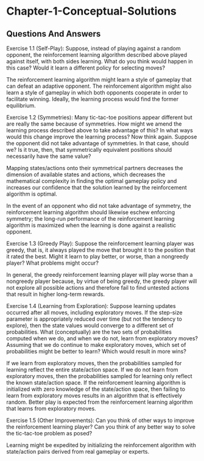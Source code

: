 # Chapter-1-Conceptual-Solutions

## Questions And Answers
Exercise 1.1 (Self-Play): Suppose, instead of playing against a random opponent, the reinforcement learning algorithm described above played against itself, with both sides learning. What do you think would happen in this case? Would it learn a different policy for selecting moves?

The reinforcement learning algorithm might learn a style of gameplay that can defeat an adaptive opponent.  The reinforcement algorithm might also learn a style of gameplay in which both opponents cooperate in order to facilitate winning.  Ideally, the learning process would find the former equilibrium. 

Exercise 1.2 (Symmetries): Many tic-tac-toe positions appear different but are really the same because of symmetries. How might we amend the learning process described above to take advantage of this? In what ways would this change improve the learning process? Now think again. Suppose the opponent did not take advantage of symmetries. In that case, should we? Is it true, then, that symmetrically equivalent positions should necessarily have the same value?

Mapping states/actions onto their symmetrical partners decreases the dimension of available states and actions, which decreases the mathematical complexity in finding the optimal gameplay policy and increases our confidence that the solution learned by the reinforcement algorithm is optimal.

In the event of an opponent who did not take advantage of symmetry, the reinforcement learning algorithm should likewise eschew enforcing symmetry; the long-run performance of the reinforcement learning algorithm is maximized when the learning is done against a realistic opponent.

Exercise 1.3 (Greedy Play): Suppose the reinforcement learning player was greedy, that is, it always played the move that brought it to the position that it rated the best. Might it learn to play better, or worse, than a nongreedy player? What problems might occur?

In general, the greedy reinforcement learning player will play worse than a nongreedy player because, by virtue of being greedy, the greedy player will not explore all possible actions and therefore fail to find untested actions that result in higher long-term rewards.

Exercise 1.4 (Learning from Exploration): Suppose learning updates occurred after all moves, including exploratory moves. If the step-size parameter is appropriately reduced over time (but not the tendency to explore), then the state values would converge to a different set of probabilities. What (conceptually) are the two sets of probabilities computed when we do, and when we do not, learn from exploratory moves? Assuming that we do continue to make exploratory moves, which set of probabilities might be better to learn? Which would result in more wins?

If we learn from exploratory moves, then the probabilities sampled for learning reflect the entire state/action space.  If we do not learn from exploratory moves, then the probabilities sampled for learning only reflect the known state/action space.  If the reinforcement learning algorithm is initialized with zero knowledge of the state/action space, then failing to learn from exploratory moves results in an algorithm that is effectively random.  Better play is expected from the reinforcement learning algorithm that learns from exploratory moves.

Exercise 1.5 (Other Improvements): Can you think of other ways to improve the reinforcement learning player? Can you think of any better way to solve the tic-tac-toe problem as posed?

Learning might be expedited by initializing the reinforcement algorithm with state/action pairs derived from real gameplay or experts.
